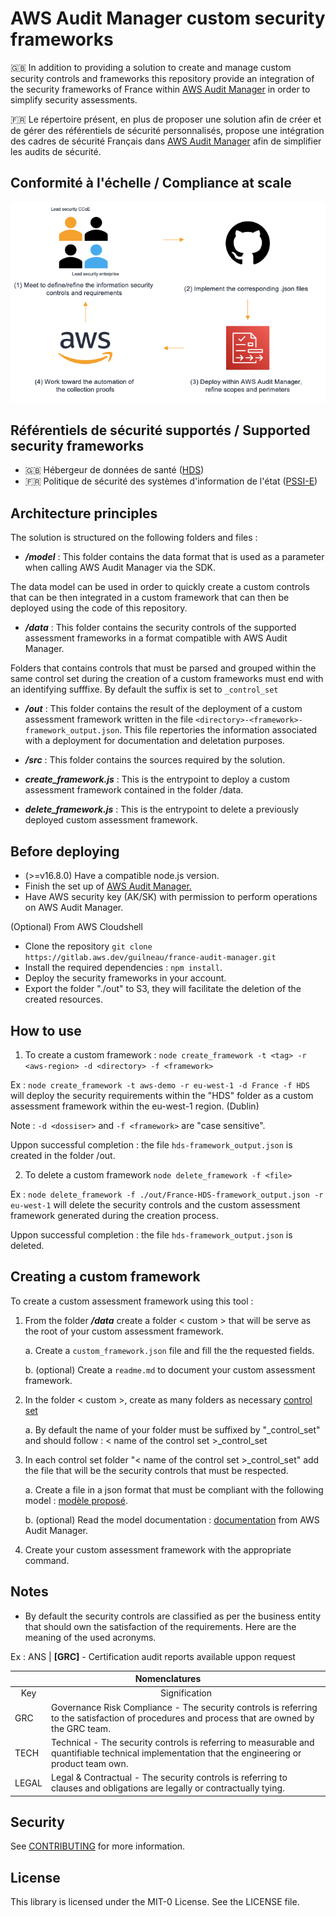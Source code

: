 # AWS Audit Manager custom security frameworks
:gb: In addition to providing a solution to create and manage custom security controls and frameworks this repository provide an integration of the security frameworks of France within <a href="https://aws.amazon.com/audit-manager/">AWS Audit Manager</a> in order to simplify security assessments. 

:fr: Le répertoire présent, en plus de proposer une solution afin de créer et de gérer des référentiels de sécurité personnalisés, propose une intégration des cadres de sécurité Français dans <a href="https://aws.amazon.com/audit-manager/">AWS Audit Manager</a> afin de simplifier les audits de sécurité.

## Conformité à l'échelle / Compliance at scale

![Compliance at scale](./img/readme/readme-en.png)

## Référentiels de sécurité supportés / Supported security frameworks
- :gb: Hébergeur de données de santé ([HDS](./data/France/HDS/readme.md))
- :fr: Politique de sécurité des systèmes d'information de l'état ([PSSI-E](./data/France/PSSIE/readme.md))

## Architecture principles

The solution is structured on the following folders and files :
- ***/model*** : This folder contains the data format that is used as a parameter when calling AWS Audit Manager via the SDK.

The data model can be used in order to quickly create a custom controls that can be then integrated in a custom framework that can then be deployed using the code of this repository.

- ***/data*** : This folder contains the security controls of the supported assessment frameworks in a format compatible with AWS Audit Manager.

Folders that contains controls that must be parsed and grouped within the same control set during the creation of a custom frameworks must end with an identifying sufffixe. By default the suffix is set to ```_control_set```

- ***/out*** : This folder contains the result of the deployment of a custom assessment framework written in the file ```<directory>-<framework>-framework_output.json```. This file repertories the information associated with a deployment for documentation and deletation purposes.

- ***/src*** : This folder contains the sources required by the solution.

- ***create_framework.js*** : This is the entrypoint to deploy a custom assessment framework contained in the folder /data.

- ***delete_framework.js*** : This is the entrypoint to delete a previously deployed custom assessment framework.

## Before deploying

- (>=v16.8.0) Have a compatible node.js version.
- Finish the set up of <a href="https://docs.aws.amazon.com/audit-manager/latest/userguide/setting-up.html"> AWS Audit Manager.</a>
- Have AWS security key (AK/SK) with permission to perform operations on AWS Audit Manager.

(Optional) From AWS Cloudshell
- Clone the repository ```git clone https://gitlab.aws.dev/guilneau/france-audit-manager.git```
- Install the required dependencies : ```npm install```.
- Deploy the security frameworks in your account.
- Export the folder "./out" to S3, they will facilitate the deletion of the created resources.

## How to use

1. To create a custom framework : 
```node create_framework -t <tag> -r <aws-region> -d <directory> -f <framework>```

Ex : ```node create_framework -t aws-demo -r eu-west-1 -d France -f HDS``` will deploy the security requirements within the "HDS" folder as a custom assessment framework within the eu-west-1 region. (Dublin)

Note : ```-d <dossiser>``` and ```-f <framework>``` are "case sensitive".

Uppon successful completion : the file ```hds-framework_output.json``` is created in the folder /out.

2. To delete a custom framework ```node delete_framework -f <file>```

Ex : ```node delete_framework -f ./out/France-HDS-framework_output.json -r eu-west-1``` will delete the security controls and the custom assessment framework generated during the creation process.

Uppon successful completion : the file ```hds-framework_output.json``` is deleted.

## Creating a custom framework

To create a custom assessment framework using this tool : 

1. From the folder ***/data*** create a folder < custom > that will be serve as the root of your custom assessment framework.

    a. Create a ```custom_framework.json``` file and fill the the requested fields.

    b. (optional) Create a ```readme.md``` to document your custom assessment framework.

2. In the folder < custom >, create as many folders as necessary <a href="https://docs.aws.amazon.com/audit-manager/latest/APIReference/API_ControlSet.html">control set</a> 

    a. By default the name of your folder must be suffixed by "_control_set" and should follow : < name of the control set >_control_set

3. In each control set folder "< name of the control set >_control_set" add the file that will be the security controls that must be respected.

    a. Create a file in a json format that must be compliant with the following model : [modèle proposé](./model/sec_control-model.json).

    b. (optional) Read the model documentation : <a href="https://docs.aws.amazon.com/audit-manager/latest/APIReference/API_Control.html">documentation</a> from AWS Audit Manager.

4. Create your custom assessment framework with the appropriate command.

## Notes
- By default the security controls are classified as per the business entity that should own the satisfaction of the requirements. Here are the meaning of the used acronyms.

Ex : ANS | **[GRC]** - Certification audit reports available uppon request

<table style="width:100%;">
    <thead>
        <tr>
            <th colspan="2" style="text-align:center">Nomenclatures</th>
        </tr>
    </thead>
    <tbody >
        <tr>
            <td style="text-align:center">Key</td>
            <td style="text-align:center">Signification</td>
        </tr>
        <tr>
            <td>GRC</td>
            <td>Governance Risk Compliance - The security controls is referring to the satisfaction of procedures and process that are owned by the GRC team.</td>
        </tr>
        <tr>
            <td>TECH</td>
            <td>Technical - The security controls is referring to measurable and quantifiable technical implementation that the engineering or product team own.</td>
        </tr>
        <tr>
            <td>LEGAL</td>
            <td>Legal & Contractual - The security controls is referring to clauses and obligations are legally or contractually tying.</td>
        </tr>
    </tbody>
</table>

## Security

See [CONTRIBUTING](CONTRIBUTING.md) for more information.

## License

This library is licensed under the MIT-0 License. See the LICENSE file.
